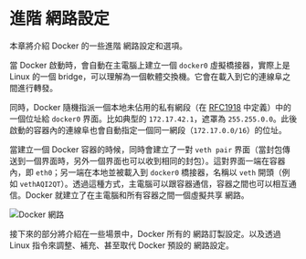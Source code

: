 # 進階 網路設定
本章將介紹 Docker 的一些進階 網路設定和選項。

當 Docker 啟動時，會自動在主電腦上建立一個 `docker0` 虛擬橋接器，實際上是 Linux 的一個 bridge，可以理解為一個軟體交換機。它會在載入到它的連線阜之間進行轉發。

同時，Docker 隨機指派一個本地未佔用的私有網段（在 [RFC1918](http://tools.ietf.org/html/rfc1918) 中定義）中的一個位址給 `docker0` 界面。比如典型的 `172.17.42.1`，遮罩為 `255.255.0.0`。此後啟動的容器內的連線阜也會自動指定一個同一網段（`172.17.0.0/16`）的位址。

當建立一個 Docker 容器的時候，同時會建立了一對 `veth pair` 界面（當封包傳送到一個界面時，另外一個界面也可以收到相同的封包）。這對界面一端在容器內，即 `eth0`；另一端在本地並被載入到 `docker0` 橋接器，名稱以 `veth` 開頭（例如 `vethAQI2QT`）。透過這種方式，主電腦可以跟容器通信，容器之間也可以相互通信。Docker 就建立了在主電腦和所有容器之間一個虛擬共享 網路。

![Docker  網路](../_images/network.png)

接下來的部分將介紹在一些場景中，Docker 所有的 網路訂製設定。以及透過 Linux 指令來調整、補充、甚至取代 Docker  預設的 網路設定。
